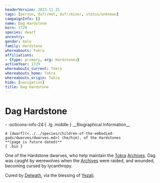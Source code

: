 ```yaml
---
headerVersion: 2023.11.25
tags: [person, dufr/met, dufr/minor, status/unknown]
campaignInfo: []
name: Dag Hardstone
born: 1729
species: dwarf
ancestry:
gender: male
family: Hardstone
whereabouts: Tokra
affiliations:
- {type: primary, org: Hardstones}
activeYear: 1729
whereabouts_current: Tokra
whereabouts_home: Tokra
whereabouts_origin: Tokra
hide: [navigation]
title: Dag Hardstone
---
```

# Dag Hardstone
<div class="grid cards ext-narrow-margin ext-one-column" markdown>
- :octicons-info-24:{ .lg .middle } __Biographical Information__

    A [dwarf](<../../species/children-of-the-embodied-gods/dwarves/dwarves.md>) (he/him), of the Hardstones  
    **(page is future dated)**  
    { .bio }

</div>


One of the Hardstone dwarves, who help maintain the [Tokra](<../../gazetteer/greater-dunmar/realms/dunmar/central-dunmar/tokra/tokra.md>) [Archives](<../../gazetteer/greater-dunmar/realms/dunmar/central-dunmar/tokra/archives.md>). Dag was caught by werewolves when the [Archives](<../../gazetteer/greater-dunmar/realms/dunmar/central-dunmar/tokra/archives.md>) were raided, and wounded, becoming cursed by lycanthropy. 

Cured by [Delwath](<../pcs/dunmar-fellowship/delwath.md>), via the blessing of [Yezali](<../../cosmology/gods/tanshi/yezali.md>). 